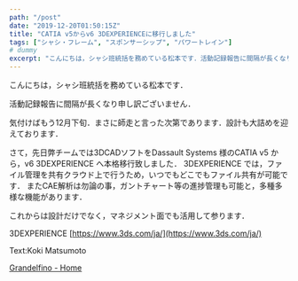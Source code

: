 ```yaml
---
path: "/post"
date: "2019-12-20T01:50:15Z"
title: "CATIA v5からv6 3DEXPERIENCEに移行しました"
tags: ["シャシ・フレーム", "スポンサーシップ", "パワートレイン"]
# dummy
excerpt: "こんにちは，シャシ班統括を務めている松本です．活動記録報告に間隔が長くなり申し訳ございません．気付けばもう12月下旬．まさに師走と言った次第であります．設計も大詰めを迎えております．さて，先日弊チー..."
---
```


[](20-1.jpg)

こんにちは，シャシ班統括を務めている松本です．

活動記録報告に間隔が長くなり申し訳ございません．

気付けばもう12月下旬．まさに師走と言った次第であります．設計も大詰めを迎えております．

さて，先日弊チームでは3DCADソフトをDassault Systems 様のCATIA v5 から，v6 3DEXPERIENCE へ本格移行致しました．
3DEXPERIENCE では，ファイル管理を共有クラウド上で行うため，いつでもどこでもファイル共有が可能です．
またCAE解析は勿論の事，ガントチャート等の進捗管理も可能と，多種多様な機能があります．

これからは設計だけでなく，マネジメント面でも活用して参ります．

3DEXPERIENCE [https://www.3ds.com/ja/](https://www.3ds.com/ja/)

Text:Koki Matsumoto

[Grandelfino - Home](http://www.grandelfino.net/)